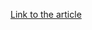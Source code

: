 [Link to the article](https://www.trendmicro.com/vinfo/us/security/news/cybercrime-and-digital-threats/excel-files-with-hidden-sheets-target-users-in-italy)
